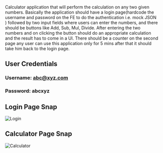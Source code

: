 
Calculator application that will perform the calculation on any two given numbers. Basically the application should have a login page(hardcode the username and password on the FE to do the authentication i.e. mock JSON ) followed by two input fields where users can enter the numbers, and there should be buttons like Add, Sub, Mul, Divide. After entering the two numbers and on clicking the button should do an appropriate calculation and the result has to come in a UI. There should be a counter on the second page any user can use this application only for 5 mins after that it should take him back to the login page.

## User Credentials
### Username: abc@xyz.com
### Password: abcxyz

## Login Page Snap
![Login](https://i.imgur.com/1h60LFI.jpg)
## Calculator Page Snap
![Calculator](https://i.imgur.com/Q5u1He2.png)


